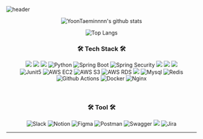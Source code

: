 ![header](https://capsule-render.vercel.app/api?type=waving&color=00BFFF&text=YoonTaeMin's%20Github&height=150&animation=fadeIn&fontAlignY=35&fontSize=40)
<div align="center">
  
![YoonTaeminnnn's github stats](https://github-readme-stats.vercel.app/api?username=YoonTaeminnnn&show_icons=true)
<!-- ![Top Langs](https://github-readme-stats.vercel.app/api/top-langs/?username=isprogrammingfun) -->
![Top Langs](https://github-readme-stats.vercel.app/api/top-langs/?username=YoonTaeminnnn&layout=compact)

</div>
<div align="center">
  <h3>🛠 Tech Stack 🛠</h3>
  <img src="https://img.shields.io/badge/JAVA-007396?style=flat-square&logo=java&logoColor=white">
  <img src="https://img.shields.io/badge/Python-3776AB?style=flat-square&logo=python&logoColor=white"/>
  <img src="https://img.shields.io/badge/Kotlin-7F52FF?style=flat-square&logo=kotlin&logoColor=white"/>
  <img alt="Python" src ="https://img.shields.io/badge/Python-3776AB.svg?&style=flat-square&logo=Python&logoColor=white"/>
  <img alt="Spring Boot" src ="https://img.shields.io/badge/Spring Boot-6DB33F.svg?&style=flat-square&logo=Spring Boot&logoColor=white"/>
  <img alt="Spring Security" src ="https://img.shields.io/badge/Spring Security-6DB33F.svg?&style=flat-square&logo=Spring Security&logoColor=white"/>  
  <img src="https://img.shields.io/badge/Jpa-20336B?style=flat-square&logo=jpa&logoColor=white"/>
  <img src="https://img.shields.io/badge/Spring%20Data%20Jpa-20336B?style=flat-square&logo=jpa&logoColor=white"/>
  <img src="https://img.shields.io/badge/Querydsl-20336B?style=flat-square&logo=jpa&logoColor=white"/>
  <br>
  <img alt="Junit5" src ="https://img.shields.io/badge/Junit5-25A162.svg?&style=flat-square&logo=Junit5&logoColor=white"/>
  <img alt="AWS EC2" src ="https://img.shields.io/badge/AWS EC2-FF9900.svg?&style=flat-square&logo=AWS EC2&logoColor=white"/>
  <img alt="AWS S3" src ="https://img.shields.io/badge/AWS S3-569A31.svg?&style=flat-square&logo=AWS S3&logoColor=white"/>
  <img alt="AWS RDS" src ="https://img.shields.io/badge/AWS RDS-527FFF.svg?&style=flat-square&logo=AWS RDS&logoColor=white"/>
  <img src="https://img.shields.io/badge/AWS%20ElastiCache-232F3E?style=flat-square&logo=amazonaws&logoColor=white"/>
  
  <img alt="Mysql" src ="https://img.shields.io/badge/Mysql-4479A1.svg?&style=flat-square&logo=Mysql&logoColor=white"/>
  <img alt="Redis" src ="https://img.shields.io/badge/Redis-DC382D.svg?&style=flat-square&logo=Redis&logoColor=white"/>
  <br>
  <img alt="Github Actions" src ="https://img.shields.io/badge/Github Actions-2088FF.svg?&style=flat-square&logo=Github Actions&logoColor=white"/>
  <img alt="Docker" src ="https://img.shields.io/badge/Docker-2496ED.svg?&style=flat-square&logo=Docker&logoColor=white"/>
  <img alt="Nginx" src ="https://img.shields.io/badge/Nginx-009639.svg?&style=flat-square&logo=Nginx&logoColor=white"/>
  
  
  <br/>
  <br/>
  <br/>
  <h3>🛠 Tool 🛠</h3>
  <img alt="Slack" src ="https://img.shields.io/badge/Slack-4A154B.svg?&style=flat-square&logo=Slack&logoColor=white"/>
  <img alt="Notion" src ="https://img.shields.io/badge/Notion-000000.svg?&style=flat-square&logo=Notion&logoColor=white"/>
  <img alt="Figma" src ="https://img.shields.io/badge/Figma-F24E1E.svg?&style=flat-square&logo=Figma&logoColor=white"/>
  <img alt="Postman" src ="https://img.shields.io/badge/PostMan-FF6C37.svg?&style=flat-square&logo=Postman&logoColor=white"/>
  <img alt="Swagger" src ="https://img.shields.io/badge/Swagger-85EA2D.svg?&style=flat-square&logo=Swagger&logoColor=white"/>
  <img src="https://img.shields.io/badge/Rest%20Docs-8CA1AF?style=flat-square&logo=restdocs&logoColor=white"/>
  <img alt="Jira" src ="https://img.shields.io/badge/Jira-0052CC.svg?&style=flat-square&logo=Jira&logoColor=white"/>
</div>
<hr/>

<!--
**YoonTaeMinnnn/YoonTaeminnnn** is a ✨ _special_ ✨ repository because its `README.md` (this file) appears on your GitHub profile.

Here are some ideas to get you started:

- 🔭 I’m currently working on ...
- 🌱 I’m currently learning ...
- 👯 I’m looking to collaborate on ...
- 🤔 I’m looking for help with ...
- 💬 Ask me about ...
- 📫 How to reach me: ...
- 😄 Pronouns: ...
- ⚡ Fun fact: ...
-->
